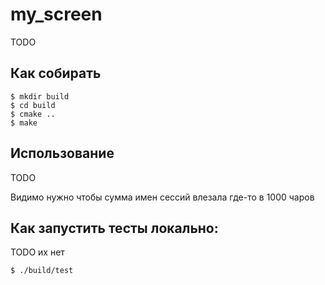 # my_screen

TODO

## Как собирать

    $ mkdir build
    $ cd build
    $ cmake ..
    $ make

## Использование

TODO

Видимо нужно чтобы сумма имен сессий влезала где-то в 1000 чаров

## Как запустить тесты локально:
TODO их нет

    $ ./build/test
